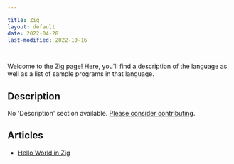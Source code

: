 ```yaml
---

title: Zig
layout: default
date: 2022-04-28
last-modified: 2022-10-16

---
```


Welcome to the Zig page! Here, you'll find a description of the language as well as a list of sample programs in that language.

## Description

No 'Description' section available. [Please consider contributing](https://github.com/TheRenegadeCoder/sample-programs-website).

## Articles

- [Hello World in Zig](https://sampleprograms.io/projects/hello-world/zig)